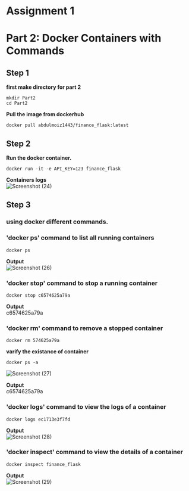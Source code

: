 # Assignment 1
# Part 2: Docker Containers with Commands
## Step 1

**first make directory for part 2**
```
mkdir Part2
cd Part2
```
**Pull the image from dockerhub**
```
docker pull abdulmoiz1443/finance_flask:latest
```
## Step 2
**Run the docker container.**
```
docker run -it -e API_KEY=123 finance_flask
```
**Containers logs** <br />
![Screenshot (24)](https://user-images.githubusercontent.com/65711565/227146566-6c23938e-f68b-45fa-8cc9-ad778c1d1d0c.png)

## Step 3
### using docker different commands.
### 'docker ps' command to list all running containers
```
docker ps 
```
**Output** <br />
![Screenshot (26)](https://user-images.githubusercontent.com/65711565/227149604-a81c32cc-e3e4-42d6-991f-2a0d6a31b346.png)
### 'docker stop' command to stop a running container
```
docker stop c6574625a79a
```
**Output** <br />
c6574625a79a
### 'docker rm' command to remove a stopped container
```
docker rm 574625a79a
```
**varify the existance of container**
```
docker ps -a
```
![Screenshot (27)](https://user-images.githubusercontent.com/65711565/227153265-93c04320-82a5-46b5-9f96-00bf8b0fc2e8.png)

**Output**<br />
c6574625a79a

### 'docker logs' command to view the logs of a container
```
docker logs ec1713e3f7fd
```
**Output** <br />
![Screenshot (28)](https://user-images.githubusercontent.com/65711565/227154974-5745b77a-cf58-4dc6-8c63-a715b94d7463.png)

### 'docker inspect' command to view the details of a container
```
docker inspect finance_flask
```
**Output** <br />
![Screenshot (29)](https://user-images.githubusercontent.com/65711565/227155543-aeac09c2-7bf2-462a-b6d4-b37cec610265.png)

